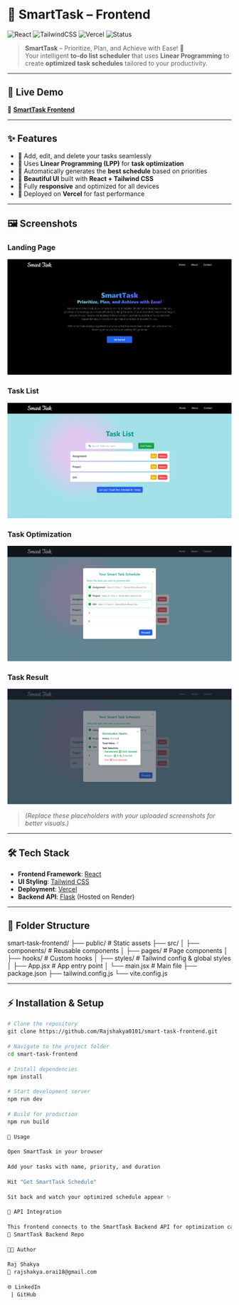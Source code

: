 # 🌟 SmartTask – Frontend  
![React](https://img.shields.io/badge/Frontend-React-61DBFB?logo=react&logoColor=white)
![TailwindCSS](https://img.shields.io/badge/UI-TailwindCSS-38B2AC?logo=tailwind-css&logoColor=white)
![Vercel](https://img.shields.io/badge/Deployed%20On-Vercel-black?logo=vercel)
![Status](https://img.shields.io/badge/Status-Active-brightgreen)

> **SmartTask** – Prioritize, Plan, and Achieve with Ease! 🚀  
Your intelligent **to-do list scheduler** that uses **Linear Programming** to create **optimized task schedules** tailored to your productivity.

---

## 📌 Live Demo  
🔗 **[SmartTask Frontend](https://rajshakya0101.github.io/smart-task-frontend/)**  

---

## ✨ Features
- 📝 Add, edit, and delete your tasks seamlessly  
- 🧠 Uses **Linear Programming (LPP)** for **task optimization**  
- 📅 Automatically generates the **best schedule** based on priorities  
- 🎨 **Beautiful UI** built with **React + Tailwind CSS**  
- 📱 Fully **responsive** and optimized for all devices  
- 🚀 Deployed on **Vercel** for fast performance  

---

## 🖼️ Screenshots  

### **Landing Page**  
![Landing Page](./screenshots/smarttask-landing.png)

### **Task List**  
![Task List](./screenshots/smarttask-tasklist.png)

### **Task Optimization**  
![Optimization](./screenshots/smarttask-optimization.png)

### **Task Result**  
![Optimization](./screenshots/smarttask-result.png)

> *(Replace these placeholders with your uploaded screenshots for better visuals.)*

---

## 🛠️ Tech Stack
- **Frontend Framework**: [React](https://reactjs.org/)
- **UI Styling**: [Tailwind CSS](https://tailwindcss.com/)
- **Deployment**: [Vercel](https://vercel.com/)
- **Backend API**: [Flask](https://flask.palletsprojects.com/) (Hosted on Render)

---

## 📂 Folder Structure
smart-task-frontend/
├── public/ # Static assets
├── src/
│ ├── components/ # Reusable components
│ ├── pages/ # Page components
│ ├── hooks/ # Custom hooks
│ ├── styles/ # Tailwind config & global styles
│ ├── App.jsx # App entry point
│ └── main.jsx # Main file
├── package.json
├── tailwind.config.js
└── vite.config.js


---

## ⚡ Installation & Setup

```bash
# Clone the repository
git clone https://github.com/Rajshakya0101/smart-task-frontend.git

# Navigate to the project folder
cd smart-task-frontend

# Install dependencies
npm install

# Start development server
npm run dev

# Build for production
npm run build

🚀 Usage

Open SmartTask in your browser

Add your tasks with name, priority, and duration

Hit "Get SmartTask Schedule"

Sit back and watch your optimized schedule appear ✨

📡 API Integration

This frontend connects to the SmartTask Backend API for optimization calculations:
🔗 SmartTask Backend Repo

👨‍💻 Author

Raj Shakya
📧 rajshakya.orai18@gmail.com

🌐 LinkedIn
 | GitHub
